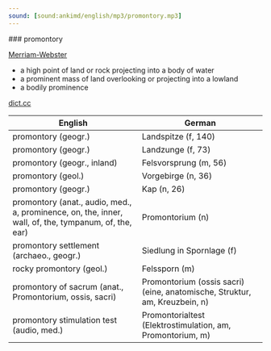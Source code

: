 ```yaml
---
sound: [sound:ankimd/english/mp3/promontory.mp3]
---
```


\### promontory

[Merriam-Webster](https://www.merriam-webster.com/dictionary/promontory)

- a high point of land or rock projecting into a body of water
- a prominent mass of land overlooking or projecting into a lowland
- a bodily prominence

[dict.cc](https://www.dict.cc/promontory)

| English        | German       |
| -------------- | ------------ |
| promontory (geogr.) | Landspitze (f, 140) |
| promontory (geogr.) | Landzunge (f, 73) |
| promontory (geogr., inland) | Felsvorsprung (m, 56) |
| promontory (geol.) | Vorgebirge (n, 36) |
| promontory (geogr.) | Kap (n, 26) |
| promontory (anat., audio, med., a, prominence, on, the, inner, wall, of, the, tympanum, of, the, ear) | Promontorium (n) |
| promontory settlement (archaeo., geogr.) | Siedlung in Spornlage (f) |
| rocky promontory (geol.) | Felssporn (m) |
| promontory of sacrum (anat., Promontorium, ossis, sacri) | Promontorium (ossis sacri) (eine, anatomische, Struktur, am, Kreuzbein, n) |
| promontory stimulation test <PST> (audio, med.) | Promontorialtest <PT> (Elektrostimulation, am, Promontorium, m) |
